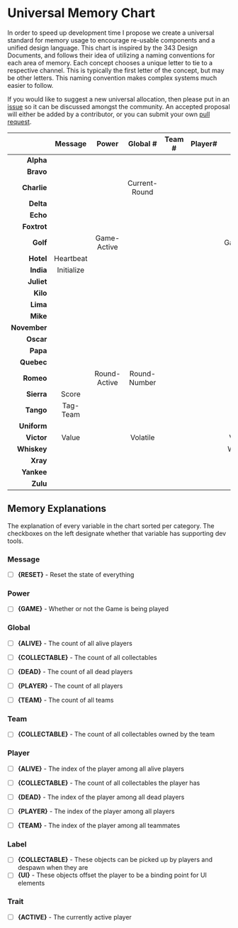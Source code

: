 # Universal Memory Chart

In order to speed up development time I propose we create a universal standard
for memory usage to encourage re-usable components and a unified design
language. This chart is inspired by the 343 Design Documents, and follows their
idea of utilizing a naming conventions for each area of memory. Each concept
chooses a unique letter to tie to a respective channel. This is typically the
first letter of the concept, but may be other letters. This naming convention
makes complex systems much easier to follow.

If you would like to suggest a new universal allocation, then please put in an
[issue](https://github.com/RayBenefield/Forge-Dev-Kit/issues) so it can be
discussed amongst the community. An accepted proposal will either be added by a
contributor, or you can submit your own [pull
request](https://github.com/RayBenefield/Forge-Dev-Kit/pulls).

|              | Message    | Power        | Global #      | Team # | Player# | Label      | Trait |
| ---:         | :---:      | :---:        | :---:         | :---:  | :---:   | :---:      | :---: |
| **Alpha**    |            |              |               |        |         |            |       |
| **Bravo**    |            |              |               |        |         | Ball       |       |
| **Charlie**  |            |              | Current-Round |        |         | Child      |       |
| **Delta**    |            |              |               |        |         |            |       |
| **Echo**     |            |              |               |        |         |            |       |
| **Foxtrot**  |            |              |               |        |         | Flag       |       |
| **Golf**     |            | Game-Active  |               |        |         | Gametype   |       |
| **Hotel**    | Heartbeat  |              |               |        |         |            |       |
| **India**    | Initialize |              |               |        |         | Invalid    |       |
| **Juliet**   |            |              |               |        |         |            |       |
| **Kilo**     |            |              |               |        |         |            |       |
| **Lima**     |            |              |               |        |         |            |       |
| **Mike**     |            |              |               |        |         |            |       |
| **November** |            |              |               |        |         |            |       |
| **Oscar**    |            |              |               |        |         |            |       |
| **Papa**     |            |              |               |        |         | Player     |       |
| **Quebec**   |            |              |               |        |         |            |       |
| **Romeo**    |            | Round-Active | Round-Number  |        |         | Rate       |       |
| **Sierra**   | Score      |              |               |        |         | Score      |       |
| **Tango**    | Tag-Team   |              |               |        |         | Team       |       |
| **Uniform**  |            |              |               |        |         |            |       |
| **Victor**   | Value      |              | Volatile      |        |         | Vehicle    |       |
| **Whiskey**  |            |              |               |        |         | Weapon     |       |
| **Xray**     |            |              |               |        |         |            |       |
| **Yankee**   |            |              |               |        |         |            |       |
| **Zulu**     |            |              |               |        |         | Zone       |       |


## Memory Explanations

The explanation of every variable in the chart sorted per category. The
checkboxes on the left designate whether that variable has supporting dev tools.

### Message
 - [ ] **{RESET}** - Reset the state of everything


### Power
 - [ ] **{GAME}** - Whether or not the Game is being played


### Global #
 - [ ] **{ALIVE}** - The count of all alive players
 - [ ] **{COLLECTABLE}** - The count of all collectables
 - [ ] **{DEAD}** - The count of all dead players
 - [ ] **{PLAYER}** - The count of all players
 - [ ] **{TEAM}** - The count of all teams


### Team #
 - [ ] **{COLLECTABLE}** - The count of all collectables owned by the team


### Player #
 - [ ] **{ALIVE}** - The index of the player among all alive players
 - [ ] **{COLLECTABLE}** - The count of all collectables the player has
 - [ ] **{DEAD}** - The index of the player among all dead players
 - [ ] **{PLAYER}** - The index of the player among all players
 - [ ] **{TEAM}** - The index of the player among all teammates


### Label
 - [ ] **{COLLECTABLE}** - These objects can be picked up by players and despawn when they are
 - [ ] **{UI}** - These objects offset the player to be a binding point for UI elements

### Trait
 - [ ] **{ACTIVE}** - The currently active player
